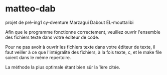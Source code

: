 # matteo-dab
projet de pré-ing1 cy-dventure Marzagui Dabout EL-mouttalibi

Afin que le programme fonctionne correctement, veuillez ouvrir l'ensemble des fichiers texte dans votre éditeur de code. 

Pour ne pas avoir à ouvrir les fichiers texte dans votre éditeur de texte,
il faut veiller à ce que l'intégralité des fichiers, à la fois texte, c, et le make file soient dans le même repertoire. 

La méthode la plus optimale étant bien sûr la 1ère citée.
